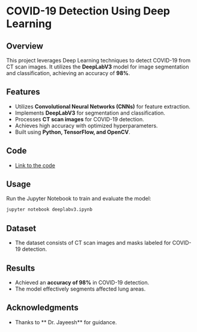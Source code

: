 
# COVID-19 Detection Using Deep Learning

## Overview
This project leverages Deep Learning techniques to detect COVID-19 from CT scan images. It utilizes the **DeepLabV3** model for image segmentation and classification, achieving an accuracy of **98%**.

## Features
- Utilizes **Convolutional Neural Networks (CNNs)** for feature extraction.
- Implements **DeepLabV3** for segmentation and classification.
- Processes **CT scan images** for COVID-19 detection.
- Achieves high accuracy with optimized hyperparameters.
- Built using **Python, TensorFlow, and OpenCV**.
## Code
- [Link to the code](https://github.com/bssakethreddy/Covid19-Detection-Using-DL/blob/main/deeplabv3.ipynb)

## Usage
Run the Jupyter Notebook to train and evaluate the model:
```bash
jupyter notebook deeplabv3.ipynb
```
## Dataset
- The dataset consists of CT scan images and masks labeled for COVID-19 detection.

## Results
- Achieved an **accuracy of 98%** in COVID-19 detection.
- The model effectively segments affected lung areas.

## Acknowledgments
- Thanks to ** Dr. Jayeesh** for guidance.
  

